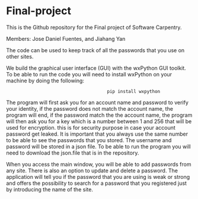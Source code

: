 # Final-project
This is the Github repository for the Final project of Software Carpentry.

Members: Jose Daniel Fuentes, and Jiahang Yan

The code can be used to keep track of all the passwords that you use on other sites.

We build the graphical user interface (GUI) with the wxPython GUI toolkit. To be able to run the code you will need to install wxPython on your machine by doing the following:
                                          
                                          pip install wxpython
                                          
The program will first ask you for an account name and password to verify your identity, if the password does not match the account name, the program will end, if the password match the the account name, the program will then ask you for a key which is a number between 1 and 256 that will be used for encryption. this is for security purpose in case your account password get leaked. It is important that you always use the same number to be able to see the passwords that you stored. The username and password will be stored in a json file. To be able to run the program you will need to download the json.file that is in the repository.

When you access the main window, you will be able to add passwords from any site. There is also an option to update and delete a password. The application will tell you if the password that you are using is weak or strong and offers the possibility to search for a password that you registered just by introducing the name of the site.

